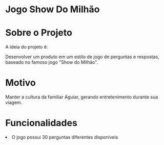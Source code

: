 # Jogo Show Do Milhão

# Sobre o Projeto
A ideia do projeto é:
<p>Desenvolver um produto em um estilo de jogo de perguntas e respostas, baseado no famoso jogo "Show do Milhão".</p>

# Motivo
Manter a cultura da familiar Aguiar, gerando entretenimento durante sua viagem.

# Funcionalidades
<li>O jogo possui 30 perguntas diferentes disponíveis</li>